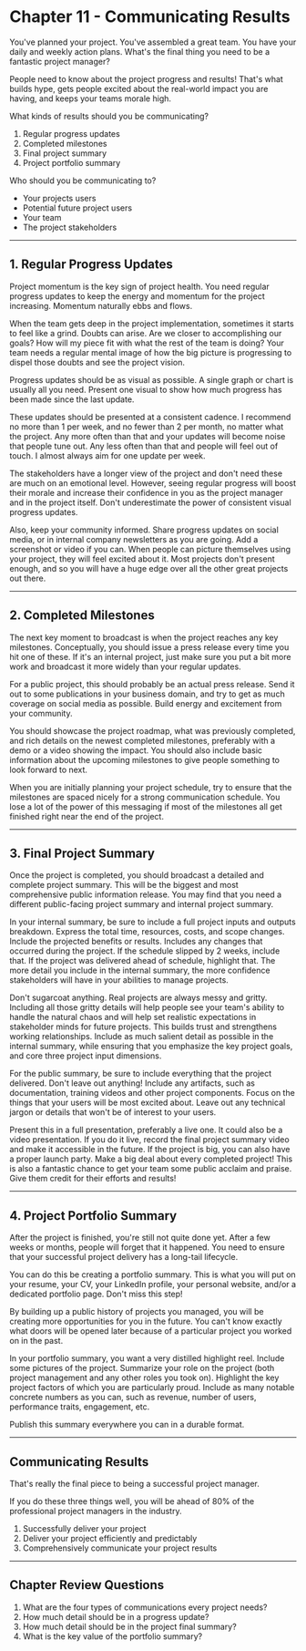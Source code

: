 # Chapter 11 - Communicating Results

You've planned your project. You've assembled a great team. You have your daily and weekly action plans. What's the final thing you need to be a fantastic project manager?

People need to know about the project progress and results! That's what builds hype, gets people excited about the real-world impact you are having, and keeps your teams morale high.

What kinds of results should you be communicating?
1. Regular progress updates
2. Completed milestones
3. Final project summary
4. Project portfolio summary

Who should you be communicating to?
- Your projects users
- Potential future project users
- Your team
- The project stakeholders

---

## 1. Regular Progress Updates

Project momentum is the key sign of project health. You need regular progress updates to keep the energy and momentum for the project increasing. Momentum naturally ebbs and flows.

When the team gets deep in the project implementation, sometimes it starts to feel like a grind. Doubts can arise. Are we closer to accomplishing our goals? How will my piece fit with what the rest of the team is doing? Your team needs a regular mental image of how the big picture is progressing to dispel those doubts and see the project vision.

Progress updates should be as visual as possible. A single graph or chart is usually all you need. Present one visual to show how much progress has been made since the last update.

These updates should be presented at a consistent cadence. I recommend no more than 1 per week, and no fewer than 2 per month, no matter what the project. Any more often than that and your updates will become noise that people tune out. Any less often than that and people will feel out of touch. I almost always aim for one update per week.

The stakeholders have a longer view of the project and don't need these are much on an emotional level. However, seeing regular progress will boost their morale and increase their confidence in you as the project manager and in the project itself. Don't underestimate the power of consistent visual progress updates.

Also, keep your community informed. Share progress updates on social media, or in internal company newsletters as you are going. Add a screenshot or video if you can. When people can picture themselves using your project, they will feel excited about it. Most projects don't present enough, and so you will have a huge edge over all the other great projects out there.

---

## 2. Completed Milestones

The next key moment to broadcast is when the project reaches any key milestones. Conceptually, you should issue a press release every time you hit one of these. If it's an internal project, just make sure you put a bit more work and broadcast it more widely than your regular updates.

For a public project, this should probably be an actual press release. Send it out to some publications in your business domain, and try to get as much coverage on social media as possible. Build energy and excitement from your community.

You should showcase the project roadmap, what was previously completed, and rich details on the newest completed milestones, preferably with a demo or a video showing the impact. You should also include basic information about the upcoming milestones to give people something to look forward to next.

When you are initially planning your project schedule, try to ensure that the milestones are spaced nicely for a strong communication schedule. You lose a lot of the power of this messaging if most of the milestones all get finished right near the end of the project.

---

## 3. Final Project Summary

Once the project is completed, you should broadcast a detailed and complete project summary. This will be the biggest and most comprehensive public information release. You may find that you need a different public-facing project summary and internal project summary.

In your internal summary, be sure to include a full project inputs and outputs breakdown. Express the total time, resources, costs, and scope changes. Include the projected benefits or results. Includes any changes that occurred during the project. If the schedule slipped by 2 weeks, include that. If the project was delivered ahead of schedule, highlight that. The more detail you include in the internal summary, the more confidence stakeholders will have in your abilities to manage projects.

Don't sugarcoat anything. Real projects are always messy and gritty. Including all those gritty details will help people see your team's ability to handle the natural chaos and will help set realistic expectations in stakeholder minds for future projects. This builds trust and strengthens working relationships. Include as much salient detail as possible in the internal summary, while ensuring that you emphasize the key project goals, and core three project input dimensions.

For the public summary, be sure to include everything that the project delivered. Don't leave out anything! Include any artifacts, such as documentation, training videos and other project components. Focus on the things that your users will be most excited about. Leave out any technical jargon or details that won't be of interest to your users.

Present this in a full presentation, preferably a live one. It could also be a video presentation. If you do it live, record the final project summary video and make it accessible in the future. If the project is big, you can also have a proper launch party. Make a big deal about every completed project! This is also a fantastic chance to get your team some public acclaim and praise. Give them credit for their efforts and results!

---

## 4. Project Portfolio Summary

After the project is finished, you're still not quite done yet. After a few weeks or months, people will forget that it happened. You need to ensure that your successful project delivery has a long-tail lifecycle.

You can do this be creating a portfolio summary. This is what you will put on your resume, your CV, your LinkedIn profile, your personal website, and/or a dedicated portfolio page. Don't miss this step!

By building up a public history of projects you managed, you will be creating more opportunities for you in the future. You can't know exactly what doors will be opened later because of a particular project you worked on in the past.

In your portfolio summary, you want a very distilled highlight reel. Include some pictures of the project. Summarize your role on the project (both project management and any other roles you took on). Highlight the key project factors of which you are particularly proud. Include as many notable concrete numbers as you can, such as revenue, number of users, performance traits, engagement, etc.

Publish this summary everywhere you can in a durable format.

---

## Communicating Results

That's really the final piece to being a successful project manager.

If you do these three things well, you will be ahead of 80% of the professional project managers in the industry.

1. Successfully deliver your project
2. Deliver your project efficiently and predictably
3. Comprehensively communicate your project results

---

## Chapter Review Questions

1. What are the four types of communications every project needs?
2. How much detail should be in a progress update?
3. How much detail should be in the project final summary?
4. What is the key value of the portfolio summary?
